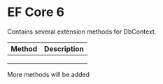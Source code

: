 ﻿# EF Core 6

Contains several extension methods for DbContext.

| Method        |   Description    |
|:------------- |:-------------|
|  |  |
|  |  |
|  |  |

More methods will be added

